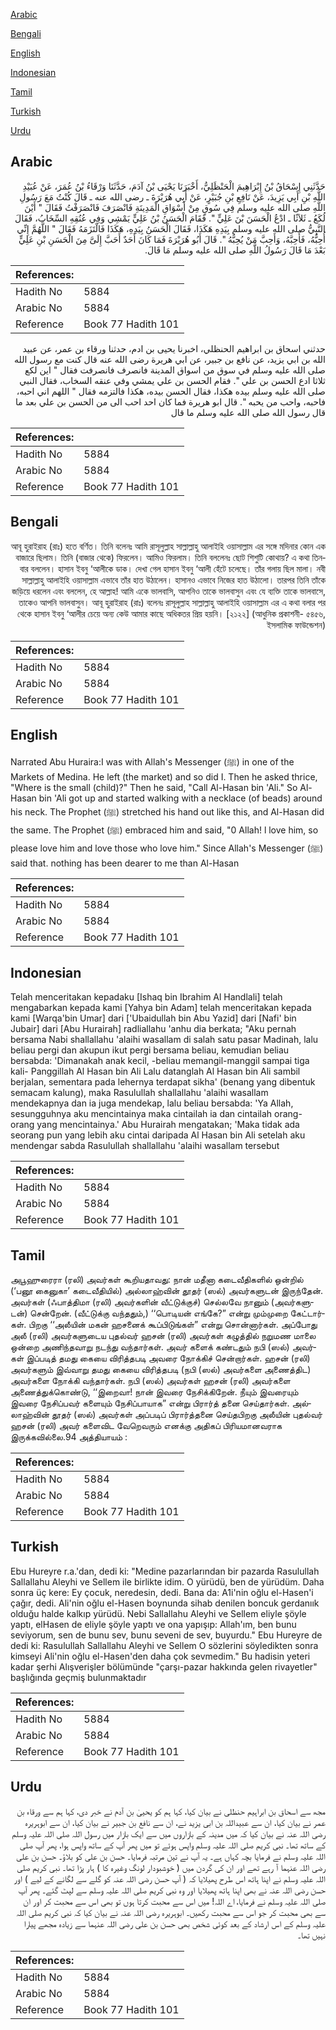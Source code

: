 [Arabic](#arabic)

[Bengali](#bengali)

[English](#english)

[Indonesian](#indonesian)

[Tamil](#tamil)

[Turkish](#turkish)

[Urdu](#urdu)

## Arabic


<div dir="rtl" lang="ar" style={{fontSize:'larger',backgroundColor:'#f8f9fa',padding:20}}>
حَدَّثَنِي إِسْحَاقُ بْنُ إِبْرَاهِيمَ الْحَنْظَلِيُّ، أَخْبَرَنَا يَحْيَى بْنُ آدَمَ، حَدَّثَنَا وَرْقَاءُ بْنُ عُمَرَ، عَنْ عُبَيْدِ اللَّهِ بْنِ أَبِي يَزِيدَ، عَنْ نَافِعِ بْنِ جُبَيْرٍ، عَنْ أَبِي هُرَيْرَةَ ـ رضى الله عنه ـ قَالَ كُنْتُ مَعَ رَسُولِ اللَّهِ صلى الله عليه وسلم فِي سُوقٍ مِنْ أَسْوَاقِ الْمَدِينَةِ فَانْصَرَفَ فَانْصَرَفْتُ فَقَالَ ‏"‏ أَيْنَ لُكَعُ ـ ثَلاَثًا ـ ادْعُ الْحَسَنَ بْنَ عَلِيٍّ ‏"‏‏.‏ فَقَامَ الْحَسَنُ بْنُ عَلِيٍّ يَمْشِي وَفِي عُنُقِهِ السِّخَابُ، فَقَالَ النَّبِيُّ صلى الله عليه وسلم بِيَدِهِ هَكَذَا، فَقَالَ الْحَسَنُ بِيَدِهِ، هَكَذَا فَالْتَزَمَهُ فَقَالَ ‏"‏ اللَّهُمَّ إِنِّي أُحِبُّهُ، فَأَحِبَّهُ، وَأَحِبَّ مَنْ يُحِبُّهُ ‏"‏‏.‏ قَالَ أَبُو هُرَيْرَةَ فَمَا كَانَ أَحَدٌ أَحَبَّ إِلَىَّ مِنَ الْحَسَنِ بْنِ عَلِيٍّ بَعْدَ مَا قَالَ رَسُولُ اللَّهِ صلى الله عليه وسلم مَا قَالَ‏.‏
</div>
<div style={{backgroundColor:'#f8f9fa',padding:20, marginBottom: 10}}><table> <thead> <tr> <th>References:</th> <th></th> </tr> </thead> <tbody><tr><td>Hadith No</td><td>5884</td></tr><tr><td>Arabic No</td><td>5884</td></tr><tr><td>Reference</td><td>Book 77 Hadith 101</td></tr></tbody></table></div>


<div dir="rtl" lang="ar" style={{fontSize:'larger',backgroundColor:'#f8f9fa',padding:20}}>
حدثني اسحاق بن ابراهيم الحنظلي، اخبرنا يحيى بن ادم، حدثنا ورقاء بن عمر، عن عبيد الله بن ابي يزيد، عن نافع بن جبير، عن ابي هريرة رضى الله عنه قال كنت مع رسول الله صلى الله عليه وسلم في سوق من اسواق المدينة فانصرف فانصرفت فقال " اين لكع ثلاثا ادع الحسن بن علي ". فقام الحسن بن علي يمشي وفي عنقه السخاب، فقال النبي صلى الله عليه وسلم بيده هكذا، فقال الحسن بيده، هكذا فالتزمه فقال " اللهم اني احبه، فاحبه، واحب من يحبه ". قال ابو هريرة فما كان احد احب الى من الحسن بن علي بعد ما قال رسول الله صلى الله عليه وسلم ما قال
</div>
<div style={{backgroundColor:'#f8f9fa',padding:20, marginBottom: 10}}><table> <thead> <tr> <th>References:</th> <th></th> </tr> </thead> <tbody><tr><td>Hadith No</td><td>5884</td></tr><tr><td>Arabic No</td><td>5884</td></tr><tr><td>Reference</td><td>Book 77 Hadith 101</td></tr></tbody></table></div>

## Bengali


<div dir="rtl" lang="bn" style={{fontSize:'larger',backgroundColor:'#f8f9fa',padding:20}}>
আবূ হুরাইরাহ (রাঃ) হতে বর্ণিত। তিনি বলেনঃ আমি রাসূলুল্লাহ সাল্লাল্লাহু আলাইহি ওয়াসাল্লাম এর সঙ্গে মদিনার কোন এক বাজারে ছিলাম। তিনি (বাজার থেকে) ফিরলেন। আমিও ফিরলাম। তিনি বললেনঃ ছোট শিশুটি কোথায়? এ কথা তিনবার বললেন। হাসান ইবনু ‘আলীকে ডাক। দেখা গেল হাসান ইবনু ‘আলী হেঁটে চলেছে। তাঁর গলায় ছিল মালা। নবী সাল্লাল্লাহু আলাইহি ওয়াসাল্লাম এভাবে তাঁর হাত উঠালেন। হাসানও এভাবে নিজের হাত উঠালো। তারপর তিনি তাঁকে জড়িয়ে ধরলেন এবং বললেন, হে আল্লাহ! আমি একে ভালবাসি, আপনিও তাকে ভালবাসুন এবং যে ব্যক্তি তাকে ভালবাসে, তাকেও আপনি ভালবাসুন। আবূ হুরাইরাহ (রাঃ) বলেনঃ রাসূলুল্লাহ সাল্লাল্লাহু আলাইহি ওয়াসাল্লাম এর এ কথা বলার পর থেকে হাসান ইবনু ‘আলীর চেয়ে অন্য কেউ আমার কাছে অধিকতর প্রিয় হয়নি। [২১২২] (আধুনিক প্রকাশনী- ৫৪৫৬, ইসলামিক ফাউন্ডেশন)
</div>
<div style={{backgroundColor:'#f8f9fa',padding:20, marginBottom: 10}}><table> <thead> <tr> <th>References:</th> <th></th> </tr> </thead> <tbody><tr><td>Hadith No</td><td>5884</td></tr><tr><td>Arabic No</td><td>5884</td></tr><tr><td>Reference</td><td>Book 77 Hadith 101</td></tr></tbody></table></div>

## English


<div dir="ltr" lang="en" style={{fontSize:'larger',backgroundColor:'#f8f9fa',padding:20}}>
Narrated Abu Huraira:I was with Allah's Messenger (ﷺ) in one of the Markets of Medina. He left (the market) and so did I. Then he asked thrice, "Where is the small (child)?" Then he said, "Call Al-Hasan bin 'Ali." So Al-Hasan bin 'Ali got up and started walking with a necklace (of beads) around his neck. The Prophet (ﷺ) stretched his hand out like this, and Al-Hasan did the same. The Prophet (ﷺ) embraced him and said, "0 Allah! l love him, so please love him and love those who love him." Since Allah's Messenger (ﷺ) said that. nothing has been dearer to me than Al-Hasan
</div>
<div style={{backgroundColor:'#f8f9fa',padding:20, marginBottom: 10}}><table> <thead> <tr> <th>References:</th> <th></th> </tr> </thead> <tbody><tr><td>Hadith No</td><td>5884</td></tr><tr><td>Arabic No</td><td>5884</td></tr><tr><td>Reference</td><td>Book 77 Hadith 101</td></tr></tbody></table></div>

## Indonesian


<div dir="ltr" lang="id" style={{fontSize:'larger',backgroundColor:'#f8f9fa',padding:20}}>
Telah menceritakan kepadaku [Ishaq bin Ibrahim Al Handlali] telah mengabarkan kepada kami [Yahya bin Adam] telah menceritakan kepada kami [Warqa'bin Umar] dari ['Ubaidullah bin Abu Yazid] dari [Nafi' bin Jubair] dari [Abu Hurairah] radliallahu 'anhu dia berkata; "Aku pernah bersama Nabi shallallahu 'alaihi wasallam di salah satu pasar Madinah, lalu beliau pergi dan akupun ikut pergi bersama beliau, kemudian beliau bersabda: 'Dimanakah anak kecil, -beliau memangil-manggil sampai tiga kali- Panggillah Al Hasan bin Ali Lalu datanglah Al Hasan bin Ali sambil berjalan, sementara pada lehernya terdapat sikha' (benang yang dibentuk semacam kalung), maka Rasulullah shallallahu 'alaihi wasallam mendekapnya dan ia juga mendekap, lalu beliau bersabda: 'Ya Allah, sesungguhnya aku mencintainya maka cintailah ia dan cintailah orang-orang yang mencintainya.' Abu Hurairah mengatakan; 'Maka tidak ada seorang pun yang lebih aku cintai daripada Al Hasan bin Ali setelah aku mendengar sabda Rasulullah shallallahu 'alaihi wasallam tersebut
</div>
<div style={{backgroundColor:'#f8f9fa',padding:20, marginBottom: 10}}><table> <thead> <tr> <th>References:</th> <th></th> </tr> </thead> <tbody><tr><td>Hadith No</td><td>5884</td></tr><tr><td>Arabic No</td><td>5884</td></tr><tr><td>Reference</td><td>Book 77 Hadith 101</td></tr></tbody></table></div>

## Tamil


<div dir="ltr" lang="ta" style={{fontSize:'larger',backgroundColor:'#f8f9fa',padding:20}}>
அபூஹுரைரா (ரலி) அவர்கள் கூறியதாவது: நான் மதீனா கடைவீதிகளில் ஒன்றில் (‘பனூ கைனுகா’ கடைவீதியில்) அல்லாஹ்வின் தூதர் (ஸல்) அவர்களுடன் இருந்தேன். அவர்கள் (ஃபாத்திமா (ரலி) அவர்களின் வீட்டுக்குச்) செல்லவே நானும் (அவர்களுடன்) சென்றேன். (வீட்டுக்கு வந்ததும்,) ‘‘பொடியன் எங்கே?” என்று மும்முறை கேட்டார்கள். பிறகு ‘‘அலீயின் மகன் ஹசனைக் கூப்பிடுங்கள்” என்று சொன்னார்கள். அப்போது அலீ (ரலி) அவர்களுடைய புதல்வர் ஹசன் (ரலி) அவர்கள் கழுத்தில் நறுமண மாலை ஒன்றை அணிந்தவாறு நடந்து வந்தார்கள். அவர் களைக் கண்டதும் நபி (ஸல்) அவர்கள் இப்படித் தமது கையை விரித்தபடி அவரை நோக்கிச் சென்றார்கள். ஹசன் (ரலி) அவர்களும் இவ்வாறு தமது கையை விரித்தபடி (நபி (ஸல்) அவர்களை அணைத்திட) அவர்களை நோக்கி வந்தார்கள். நபி (ஸல்) அவர்கள் ஹசன் (ரலி) அவர்களை அணைத்துக்கொண்டு, ‘‘இறைவா! நான் இவரை நேசிக்கிறேன். நீயும் இவரையும் இவரை நேசிப்பவர் களையும் நேசிப்பாயாக” என்று பிரார்த் தனை செய்தார்கள். அல்லாஹ்வின் தூதர் (ஸல்) அவர்கள் அப்படிப் பிரார்த்தனை செய்தபிறகு அலீயின் புதல்வர் ஹசன் (ரலி) அவர் களைவிட வேறெவரும் எனக்கு அதிகப் பிரியமானவராக இருக்கவில்லை.94 அத்தியாயம் :
</div>
<div style={{backgroundColor:'#f8f9fa',padding:20, marginBottom: 10}}><table> <thead> <tr> <th>References:</th> <th></th> </tr> </thead> <tbody><tr><td>Hadith No</td><td>5884</td></tr><tr><td>Arabic No</td><td>5884</td></tr><tr><td>Reference</td><td>Book 77 Hadith 101</td></tr></tbody></table></div>

## Turkish


<div dir="ltr" lang="tr" style={{fontSize:'larger',backgroundColor:'#f8f9fa',padding:20}}>
Ebu Hureyre r.a.'dan, dedi ki: "Medine pazarlarından bir pazarda Rasulullah Sallallahu Aleyhi ve Sellem ile birlikte idim. O yürüdü, ben de yürüdüm. Daha sonra üç kere: Ey çocuk, neredesin, dedi. Bana da: A1i'nin oğlu el-Hasen'i çağır, dedi. Ali'nin oğlu el-Hasen boynunda sihab denilen boncuk gerdanıık olduğu halde kalkıp yürüdü. Nebi Sallallahu Aleyhi ve Sellem eliyle şöyle yaptı, elHasen de eliyle şöyle yaptı ve ona yapışıp: Allah'ım, ben bunu seviyorum, sen de bunu sev, bunu seveni de sev, buyurdu." Ebu Hureyre de dedi ki: Rasulullah Sallallahu Aleyhi ve Sellem O sözlerini söyledikten sonra kimseyi Ali'nin oğlu el-Hasen'den daha çok sevmedim." Bu hadisin yeteri kadar şerhi Alışverişler bölümünde "çarşı-pazar hakkında gelen rivayetler" başlığında geçmiş bulunmaktadır
</div>
<div style={{backgroundColor:'#f8f9fa',padding:20, marginBottom: 10}}><table> <thead> <tr> <th>References:</th> <th></th> </tr> </thead> <tbody><tr><td>Hadith No</td><td>5884</td></tr><tr><td>Arabic No</td><td>5884</td></tr><tr><td>Reference</td><td>Book 77 Hadith 101</td></tr></tbody></table></div>

## Urdu


<div dir="rtl" lang="ur" style={{fontSize:'larger',backgroundColor:'#f8f9fa',padding:20}}>
مجھ سے اسحاق بن ابراہیم حنظلی نے بیان کیا، کہا ہم کو یحییٰ بن آدم نے خبر دی، کہا ہم سے ورقاء بن عمر نے بیان کیا، ان سے عبیداللہ بن ابی یزید نے، ان سے نافع بن جبیر نے بیان کیا، ان سے ابوہریرہ رضی اللہ عنہ نے بیان کیا کہ میں مدینہ کے بازاروں میں سے ایک بازار میں رسول اللہ صلی اللہ علیہ وسلم کے ساتھ تھا۔ نبی کریم صلی اللہ علیہ وسلم واپس ہوئے تو میں پھر آپ کے ساتھ واپس ہوا، پھر آپ صلی اللہ علیہ وسلم نے فرمایا بچہ کہاں ہے۔ یہ آپ نے تین مرتبہ فرمایا۔ حسن بن علی کو بلاؤ۔ حسن بن علی رضی اللہ عنہما آ رہے تھے اور ان کی گردن میں ( خوشبودار لونگ وغیرہ کا ) ہار پڑا تھا۔ نبی کریم صلی اللہ علیہ وسلم نے اپنا ہاتھ اس طرح پھیلایا کہ ( آپ حسن رضی اللہ عنہ کو گلے سے لگانے کے لیے ) اور حسن رضی اللہ عنہ نے بھی اپنا ہاتھ پھیلایا اور وہ نبی کریم صلی اللہ علیہ وسلم سے لپٹ گئے۔ پھر آپ صلی اللہ علیہ وسلم نے فرمایا، اے اللہ! میں اس سے محبت کرتا ہوں تو بھی اس سے محبت کر اور ان سے بھی محبت کر جو اس سے محبت رکھیں۔ ابوہریرہ رضی اللہ عنہ نے بیان کیا کہ نبی کریم صلی اللہ علیہ وسلم کے اس ارشاد کے بعد کوئی شخص بھی حسن بن علی رضی اللہ عنہما سے زیادہ مجھے پیارا نہیں تھا۔
</div>
<div style={{backgroundColor:'#f8f9fa',padding:20, marginBottom: 10}}><table> <thead> <tr> <th>References:</th> <th></th> </tr> </thead> <tbody><tr><td>Hadith No</td><td>5884</td></tr><tr><td>Arabic No</td><td>5884</td></tr><tr><td>Reference</td><td>Book 77 Hadith 101</td></tr></tbody></table></div>